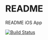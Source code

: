 # README
README iOS App

[![Build Status](https://travis-ci.org/Readom/Readom.svg?branch=master)](https://travis-ci.org/Readom/Readom)
